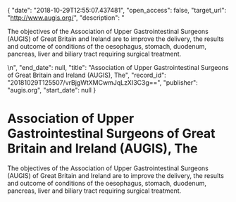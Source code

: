 {
  "date": "2018-10-29T12:55:07.437481", 
  "open_access": false, 
  "target_url": "http://www.augis.org/", 
  "description": "<p>The objectives of the Association of Upper Gastrointestinal Surgeons (AUGIS) of Great Britain and Ireland are to improve the delivery, the results and outcome of conditions of the oesophagus, stomach, duodenum, pancreas, liver and biliary tract requiring surgical treatment.</p>\n", 
  "end_date": null, 
  "title": "Association of Upper Gastrointestinal Surgeons of Great Britain and Ireland (AUGIS), The", 
  "record_id": "20181029T125507/vrBjgWtXMCwmJqLzXI3C3g==", 
  "publisher": "augis.org", 
  "start_date": null
}

# Association of Upper Gastrointestinal Surgeons of Great Britain and Ireland (AUGIS), The

<p>The objectives of the Association of Upper Gastrointestinal Surgeons (AUGIS) of Great Britain and Ireland are to improve the delivery, the results and outcome of conditions of the oesophagus, stomach, duodenum, pancreas, liver and biliary tract requiring surgical treatment.</p>
